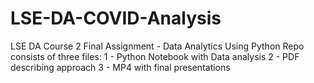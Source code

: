 # LSE-DA-COVID-Analysis
LSE DA Course 2 Final Assignment - Data Analytics Using Python
Repo consists of three files:
  1 - Python Notebook with Data analysis
  2 - PDF describing approach
  3 - MP4 with final presentations
